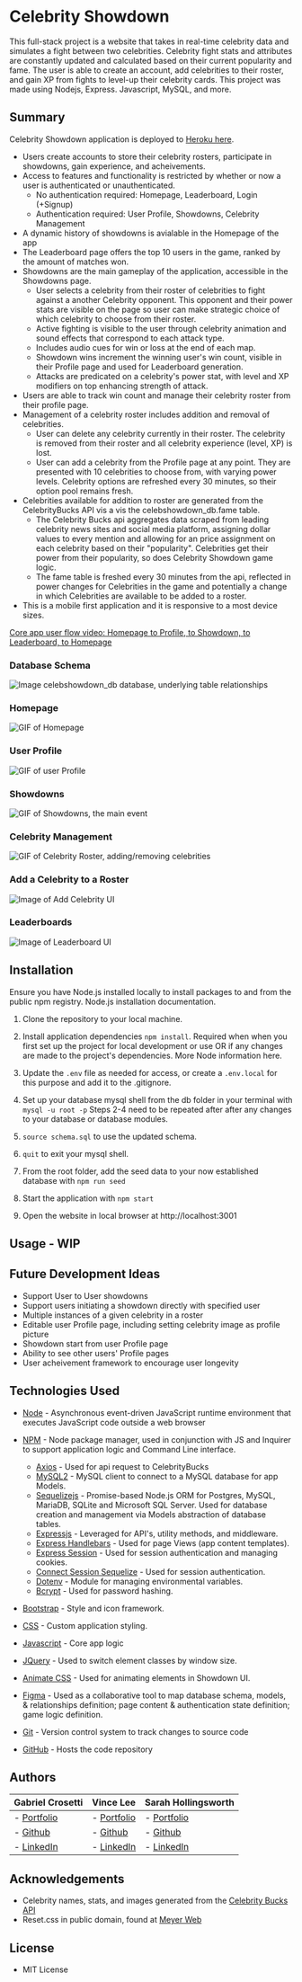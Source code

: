 # Celebrity Showdown
This full-stack project is a website that takes in real-time celebrity data and simulates a fight between two celebrities. Celebrity fight stats and attributes are constantly updated and calculated based on their current popularity and fame. The user is able to create an account, add celebrities to their roster, and gain XP from fights to level-up their celebrity cards. This project was made using Nodejs, Express. Javascript, MySQL, and more. 

## Summary
Celebrity Showdown application is deployed to [Heroku here](https://powerful-badlands-23075.herokuapp.com/).

* Users create accounts to store their celebrity rosters, participate in showdowns, gain experience, and acheivements.
* Access to features and functionality is restricted by whether or now a user is authenticated or unauthenticated.
  * No authentication required: Homepage, Leaderboard, Login (+Signup)
  * Authentication required: User Profile, Showdowns, Celebrity Management
* A dynamic history of showdowns is avialable in the Homepage of the app
* The Leaderboard page offers the top 10 users in the game, ranked by the amount of matches won.
* Showdowns are the main gameplay of the application, accessible in the Showdowns page.
  * User selects a celebrity from their roster of celebrities to fight against a another Celebrity opponent. This opponent and their power stats are visible on the page so user can make strategic choice of which celebrity to choose from their roster.
  * Active fighting is visible to the user through celebrity animation and sound effects that correspond to each attack type.
  * Includes audio cues for win or loss at the end of each map. 
  * Showdown wins increment the winning user's win count, visible in their Profile page and used for Leaderboard generation.
  * Attacks are predicated on a celebrity's power stat, with level and XP modifiers on top enhancing strength of attack.
* Users are able to track win count and manage their celebrity roster from their profile page.
* Management of a celebrity roster includes addition and removal of celebrities.
  * User can delete any celebrity currently in their roster. The celebrity is removed from their roster and all celebrity experience (level, XP) is lost.
  * User can add a celebrity from the Profile page at any point. They are presented with 10 celebrities to choose from, with varying power levels. Celebrity options are refreshed every 30 minutes, so their option pool remains fresh.
* Celebrities available for addition to roster are generated from the CelebrityBucks API vis a vis the celebshowdown_db.fame table. 
  * The Celebrity Bucks api aggregates data scraped from leading celebrity news sites and social media platform, assigning dollar values to every mention and allowing for an price assignment on each celebrity based on their "popularity". Celebrities get their power from their popularity, so does Celebrity Showdown game logic.
  * The fame table is freshed every 30 minutes from the api, reflected in power changes for Celebrities in the game and potentially a change in which Celebrities are available to be added to a roster.
* This is a mobile first application and it is responsive to a most device sizes.

[Core app user flow video: Homepage to Profile, to Showdown, to Leaderboard, to Homepage](https://watch.screencastify.com/v/cLqQBs9CD7EMGWVuvCjO)

### Database Schema
![Image celebshowdown_db database, underlying table relationships](./img/celebshowdown_db_schema.png)

### Homepage
![GIF of Homepage](./img/homepage-demo.gif)

### User Profile
![GIF of user Profile](./img/profile-demo.gif)

### Showdowns
![GIF of Showdowns, the main event](./img/showdown-demo.gif)

### Celebrity Management
![GIF of Celebrity Roster, adding/removing celebrities](./img/celebritymanagement-demo.gif)

### Add a Celebrity to a Roster
![Image of Add Celebrity UI](./img/celebrityadd-screenshot.png)

### Leaderboards
![Image of Leaderboard UI](./img/leaderboard-screenshot.png)


## Installation
Ensure you have Node.js installed locally to install packages to and from the public npm registry. Node.js installation documentation.

1. Clone the repository to your local machine.

2. Install application dependencies `npm install`.
Required when when you first set up the project for local development or use OR if any changes are made to the project's dependencies. More Node information here.

2. Update the `.env` file as needed for access, or create a `.env.local` for this purpose and add it to the .gitignore.

3. Set up your database mysql shell from the db folder in your terminal with `mysql -u root -p` Steps 2-4 need to be repeated after after any changes to your database or database modules.

4. `source schema.sql` to use the updated schema.

5. `quit` to exit your mysql shell.

6. From the root folder, add the seed data to your now established database with `npm run seed`

7. Start the application with `npm start` 

8. Open the website in local browser at http://localhost:3001

## Usage - WIP

## Future Development Ideas
* Support User to User showdowns
* Support users initiating a showdown directly with specified user
* Multiple instances of a given celebrity in a roster
* Editable user Profile page, including setting celebrity image as profile picture
* Showdown start from user Profile page
* Ability to see other users' Profile pages
* User acheivement framework to encourage user longevity

## Technologies Used
* [Node](https://nodejs.org/en/) - Asynchronous event-driven JavaScript runtime environment that executes JavaScript code outside a web browser
* [NPM](https://www.npmjs.com/) - Node package manager, used in conjunction with JS and Inquirer to support application logic and Command Line interface.
  * [Axios](https://www.npmjs.com/package/axios) - Used for api request to CelebrityBucks
  * [MySQL2](https://www.npmjs.com/package/mysql2) - MySQL client to connect to a MySQL database for app Models.
  * [Sequelizejs](https://sequelize.org/) -  Promise-based Node.js ORM for Postgres, MySQL, MariaDB, SQLite and Microsoft SQL Server. Used for database creation and management via Models abstraction of database tables.
  * [Expressjs](https://expressjs.com/) - Leveraged for API's, utility methods, and middleware.
  * [Express Handlebars](https://www.npmjs.com/package/express-handlebars) - Used for page Views (app content templates).
  * [Express Session](https://www.npmjs.com/package/express-session) - Used for session authentication and managing cookies.
  * [Connect Session Sequelize](https://www.npmjs.com/package/connect-session-sequelize) - Used for session authentication.
  * [Dotenv](https://www.npmjs.com/package/dotenv) - Module for managing environmental variables.
  * [Bcrypt](https://www.npmjs.com/package/bcrypt) - Used for password hashing.
* [Bootstrap](https://getbootstrap.com/docs/5.0/getting-started/introduction/) - Style and icon framework.
* [CSS](https://devdocs.io/css/) - Custom application styling.
* [Javascript](https://developer.mozilla.org/en-US/docs/Web/javascript) - Core app logic
* [JQuery](https://code.jquery.com/) - Used to switch element classes by window size.
* [Animate CSS](https://animate.style/) - Used for animating elements in Showdown UI.

* [Figma](https://www.figma.com/files/recent?fuid=1021540689586237609) - Used as a collaborative tool to map database schema, models, & relationships definition; page content & authentication state definition; game logic definition.
* [Git](https://git-scm.com/doc) - Version control system to track changes to source code
* [GitHub](https://docs.github.com/en) - Hosts the code repository

## Authors
|**Gabriel Crosetti** | **Vince Lee** | **Sarah Hollingsworth** |
|-----------------|---------------|------------------|
| - [Portfolio](https://gabrielcrosetti.github.io/my-portfolio/)| - [Portfolio](https://starryblue7.github.io/portfolio/)| - [Portfolio](https://sahhollingsworth.github.io/sarah-hollingsworth-portfolio_advanced-css/) |
| - [Github](https://github.com/gabrielcrosetti)| - [Github](https://github.com/StarryBlue7) | - [Github](https://github.com/sahhollingsworth) |
| - [LinkedIn](https://www.linkedin.com/in/gabriel-crosetti/)| - [LinkedIn](https://www.linkedin.com/in/vince-lee/) | - [LinkedIn](https://www.linkedin.com/in/sarahhollingsworth/)|

## Acknowledgements
* Celebrity names, stats, and images generated from the [Celebrity Bucks API](https://rapidapi.com/brianiswu/api/celebrity-bucks/details)
* Reset.css in public domain, found at [Meyer Web](http://meyerweb.com/eric/tools/css/reset/)

## License
* MIT License
